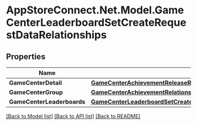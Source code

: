 # AppStoreConnect.Net.Model.GameCenterLeaderboardSetCreateRequestDataRelationships

## Properties

Name | Type | Description | Notes
------------ | ------------- | ------------- | -------------
**GameCenterDetail** | [**GameCenterAchievementReleaseRelationshipsGameCenterDetail**](GameCenterAchievementReleaseRelationshipsGameCenterDetail.md) |  | [optional] 
**GameCenterGroup** | [**GameCenterAchievementRelationshipsGameCenterGroup**](GameCenterAchievementRelationshipsGameCenterGroup.md) |  | [optional] 
**GameCenterLeaderboards** | [**GameCenterLeaderboardSetCreateRequestDataRelationshipsGameCenterLeaderboards**](GameCenterLeaderboardSetCreateRequestDataRelationshipsGameCenterLeaderboards.md) |  | [optional] 

[[Back to Model list]](../README.md#documentation-for-models) [[Back to API list]](../README.md#documentation-for-api-endpoints) [[Back to README]](../README.md)

